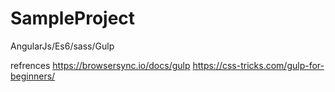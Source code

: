 # SampleProject
AngularJs/Es6/sass/Gulp

refrences
https://browsersync.io/docs/gulp
https://css-tricks.com/gulp-for-beginners/
